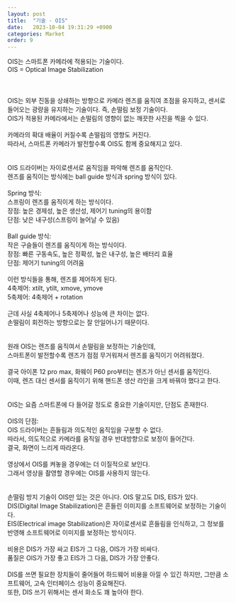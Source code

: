 ```yaml
---
layout: post
title:  "기술 - OIS"
date:   2023-10-04 19:31:29 +0900
categories: Market
order: 9
---
```


OIS는 스마트폰 카메라에 적용되는 기술이다.<br>
OIS = Optical Image Stabilization<br>
<br>
<br>
<br>
OIS는 외부 진동을 상쇄하는 방향으로 카메라 렌즈를 움직여 초점을 유지하고, 센서로 들어오는 광량을 유지하는 기술이다. 즉, 손떨림 보정 기술이다.<br>
OIS가 적용된 카메라에서는 손떨림의 영향이 없는 깨끗한 사진을 찍을 수 있다.<br>
<br>
카메라의 확대 배율이 커질수록 손떨림의 영향도 커진다.<br>
따라서, 스마트폰 카메라가 발전할수록 OIS도 함께 중요해지고 있다.<br>
<br>
<br>
OIS 드라이버는 자이로센서로 움직임을 파악해 렌즈를 움직인다.<br>
렌즈를 움직이는 방식에는 ball guide 방식과 spring 방식이 있다.<br>
<br>
Spring 방식:<br>
스프링이 렌즈를 움직이게 하는 방식이다.<br>
장점: 높은 경제성, 높은 생산성, 제어기 tuning의 용이함<br>
단점: 낮은 내구성(스프링이 늘어날 수 있음)<br>
<br>
Ball guide 방식:<br>
작은 구슬들이 렌즈를 움직이게 하는 방식이다.<br>
장점: 빠른 구동속도, 높은 정확성, 높은 내구성, 높은 배터리 효율<br>
단점: 제어기 tuning의 어려움<br>
<br>
이런 방식들을 통해, 렌즈를 제어하게 된다.<br>
4축제어: xtilt, ytilt, xmove, ymove<br>
5축제어: 4축제어 + rotation<br>
<br>
근데 사실 4축제어나 5축제어나 성능에 큰 차이는 없다.<br>
손떨림이 회전하는 방향으로는 잘 안일어나기 때문이다.<br>
<br>
<br>
원래 OIS는 렌즈를 움직여서 손떨림을 보정하는 기술인데,<br>
스마트폰이 발전할수록 렌즈가 점점 무거워져서 렌즈를 움직이기 어려워졌다.<br>
<br>
결국 아이폰 12 pro max, 화웨이 P60 pro부터는 렌즈가 아닌 센서를 움직인다.<br>
이때, 렌즈 대신 센서를 움직이기 위해 핸드폰 생산 라인을 크게 바꿔야 했다고 한다.<br>
<br>
<br>
OIS는 요즘 스마트폰에 다 들어갈 정도로 중요한 기술이지만, 단점도 존재한다.<br>
<br>
OIS의 단점:<br>
OIS 드라이버는 흔들림과 의도적인 움직임을 구분할 수 없다.<br>
따라서, 의도적으로 카메라를 움직일 경우 반대방향으로 보정이 들어간다.<br>
결국, 화면이 느리게 따라온다.<br>
<br>
영상에서 OIS를 켜놓을 경우에는 더 이질적으로 보인다.<br>
그래서 영상을 촬영할 경우에는 OIS를 사용하지 않는다.<br>
<br>
<br>
손떨림 방지 기술이 OIS만 있는 것은 아니다. OIS 말고도 DIS, EIS가 있다.<br>
DIS(Digital Image Stabilization)은 흔들린 이미지를 소프트웨어로 보정하는 기술이다.<br>
EIS(Electrical image Stabilization)은 자이로센서로 흔들림을 인식하고, 그 정보를 반영해 소프트웨어로 이미지를 보정하는 방식이다.<br>
<br>
비용은 DIS가 가장 싸고 EIS가 그 다음, OIS가 가장 비싸다.<br>
품질은 OIS가 가장 좋고 EIS가 그 다음, DIS가 가장 안좋다.<br>
<br>
DIS를 쓰면 필요한 장치들이 줄어들어 하드웨어 비용을 아낄 수 있긴 하지만, 그만큼 소프트웨어, 고속 인터페이스 성능이 중요해진다.<br>
또한, DIS 쓰기 위해서는 센서 화소도 꽤 높아야 한다.<br>








